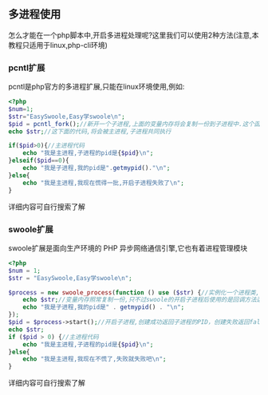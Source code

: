 ## 多进程使用
怎么才能在一个php脚本中,开启多进程处理呢?这里我们可以使用2种方法(注意,本教程只适用于linux,php-cli环境)

### pcntl扩展
pcntl是php官方的多进程扩展,只能在linux环境使用,例如:
```php
<?php
$num=1;
$str="EasySwoole,Easy学swoole\n";
$pid = pcntl_fork();//新开一个子进程,上面的变量内存将会复制一份到子进程中.这个函数,在主进程中返回子进程进程id,在子进程返回0,开启失败在主进程返回-1
echo $str;//这下面的代码,将会被主进程,子进程共同执行

if($pid>0){//主进程代码
    echo "我是主进程,子进程的pid是{$pid}\n";
}elseif($pid==0){
    echo "我是子进程,我的pid是".getmypid()."\n";
}else{
    echo "我是主进程,我现在慌得一批,开启子进程失败了\n";
}
```
详细内容可自行搜索了解

### swoole扩展
swoole扩展是面向生产环境的 PHP 异步网络通信引擎,它也有着进程管理模块
```php
<?php
$num = 1;
$str = "EasySwoole,Easy学swoole\n";

$process = new swoole_process(function () use ($str) {//实例化一个进程类,传入回调函数
    echo $str;//变量内存照常复制一份,只不过swoole的开启子进程后使用的是回调方法运行
    echo "我是子进程,我的pid是" . getmypid() . "\n";
});
$pid = $process->start();//开启子进程,创建成功返回子进程的PID，创建失败返回false。
echo $str;
if ($pid > 0) {//主进程代码
    echo "我是主进程,子进程的pid是{$pid}\n";
}else{
    echo "我是主进程,我现在不慌了,失败就失败吧\n";
}
```
详细内容可自行搜索了解
